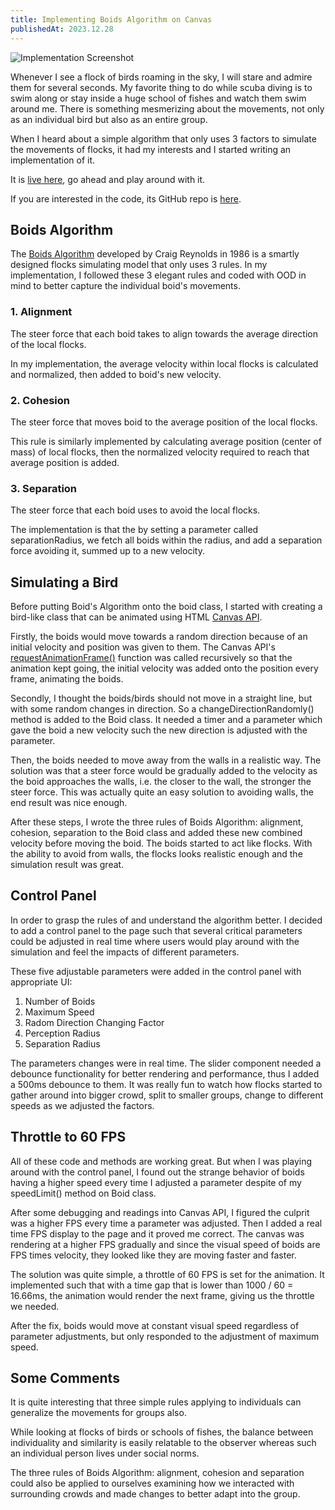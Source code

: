 ```yaml
---
title: Implementing Boids Algorithm on Canvas
publishedAt: 2023.12.28
---
```


![Implementation Screenshot](/blogImages/boids-on-canvas/implementation-screenshot.png)

Whenever I see a flock of birds roaming in the sky, I will stare and admire them for several seconds. My favorite thing to do while scuba diving is to swim along or stay inside a huge school of fishes and watch them swim around me. There is something mesmerizing about the movements, not only as an individual bird but also as an entire group. 

When I heard about a simple algorithm that only uses 3 factors to simulate the movements of flocks, it had my interests and I started writing an implementation of it.

It is [live here](https://luuu-xu.github.io/boids-canvas/), go ahead and play around with it. 

If you are interested in the code, its GitHub repo is [here](https://github.com/luuu-xu/boids-canvas).

## Boids Algorithm

The [Boids Algorithm](https://en.wikipedia.org/wiki/Boids) developed by Craig Reynolds in 1986 is a smartly designed flocks simulating model that only uses 3 rules. In my implementation, I followed these 3 elegant rules and coded with OOD in mind to better capture the individual boid's movements.

### 1. Alignment

The steer force that each boid takes to align towards the average direction of the local flocks. 

In my implementation, the average velocity within local flocks is calculated and normalized, then added to boid's new velocity.

### 2. Cohesion

The steer force that moves boid to the average position of the local flocks. 

This rule is similarly implemented by calculating average position (center of mass) of local flocks, then the normalized velocity required to reach that average position is added.

### 3. Separation

The steer force that each boid uses to avoid the local flocks. 

The implementation is that the by setting a parameter called separationRadius, we fetch all boids within the radius, and add a separation force avoiding it, summed up to a new velocity.

## Simulating a Bird

Before putting Boid's Algorithm onto the boid class, I started with creating a bird-like class that can be animated using HTML [Canvas API](https://developer.mozilla.org/en-US/docs/Web/API/Canvas_API).

Firstly, the boids would move towards a random direction because of an initial velocity and position was given to them. The Canvas API's [requestAnimationFrame()](https://developer.mozilla.org/en-US/docs/Web/API/window/requestAnimationFrame) function was called recursively so that the animation kept going, the initial velocity was added onto the position every frame, animating the boids.

Secondly, I thought the boids/birds should not move in a straight line, but with some random changes in direction. So a changeDirectionRandomly() method is added to the Boid class. It needed a timer and a parameter which gave the boid a new velocity such the new direction is adjusted with the parameter. 

Then, the boids needed to move away from the walls in a realistic way. The solution was that a steer force would be gradually added to the velocity as the boid approaches the walls, i.e. the closer to the wall, the stronger the steer force. This was actually quite an easy solution to avoiding walls, the end result was nice enough.

After these steps, I wrote the three rules of Boids Algorithm: alignment, cohesion, separation to the Boid class and added these new combined velocity before moving the boid. The boids started to act like flocks. With the ability to avoid from walls, the flocks looks realistic enough and the simulation result was great.

## Control Panel

In order to grasp the rules of and understand the algorithm better. I decided to add a control panel to the page such that several critical parameters could be adjusted in real time where users would play around with the simulation and feel the impacts of different parameters.

These five adjustable parameters were added in the control panel with appropriate UI:

1. Number of Boids
2. Maximum Speed
3. Radom Direction Changing Factor
4. Perception Radius
5. Separation Radius

The parameters changes were in real time. The slider component needed a debounce functionality for better rendering and performance, thus I added a 500ms debounce to them. It was really fun to watch how flocks started to gather around into bigger crowd, split to smaller groups, change to different speeds as we adjusted the factors. 

## Throttle to 60 FPS

All of these code and methods are working great. But when I was playing around with the control panel, I found out the strange behavior of boids having a higher speed every time I adjusted a parameter despite of my speedLimit() method on Boid class.

After some debugging and readings into Canvas API, I figured the culprit was a higher FPS every time a parameter was adjusted. Then I added a real time FPS display to the page and it proved me correct. The canvas was rendering at a higher FPS gradually and since the visual speed of boids are FPS times velocity, they looked like they are moving faster and faster.

The solution was quite simple, a throttle of 60 FPS is set for the animation. It implemented such that with a time gap that is lower than 1000 / 60 = 16.66ms, the animation would render the next frame, giving us the throttle we needed.

After the fix, boids would move at constant visual speed regardless of parameter adjustments, but only responded to the adjustment of maximum speed.

## Some Comments

It is quite interesting that three simple rules applying to individuals can generalize the movements for groups also. 

While looking at flocks of birds or schools of fishes, the balance between individuality and similarity is easily relatable to the observer whereas such an individual person lives under social norms. 

The three rules of Boids Algorithm: alignment, cohesion and separation could also be applied to ourselves examining how we interacted with surrounding crowds and made changes to better adapt into the group. 

